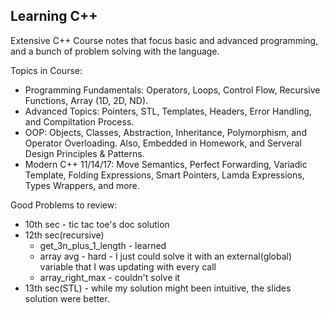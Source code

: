 ## Learning C++

Extensive C++ Course notes that focus basic and advanced programming, and a bunch of problem solving with the language.

Topics in Course:

- Programming Fundamentals: Operators, Loops, Control Flow, Recursive Functions, Array (1D, 2D, ND).
- Advanced Topics: Pointers, STL, Templates, Headers, Error Handling, and Compiltation Process.
- OOP: Objects, Classes, Abstraction, Inheritance, Polymorphism, and Operator Overloading. Also, Embedded in Homework, and Serveral Design Principles & Patterns.
- Modern C++ 11/14/17: Move Semantics, Perfect Forwarding, Variadic Template, Folding Expressions, Smart Pointers, Lamda Expressions, Types Wrappers, and more.

Good Problems to review:

- 10th sec - tic tac toe's doc solution
- 12th sec(recursive)
  - get_3n_plus_1_length - learned
  - array avg - hard - I just could solve it with an external(global) variable that I was updating with every call
  - array_right_max - couldn't solve it
- 13th sec(STL) - while my solution might been intuitive, the slides solution were better.
